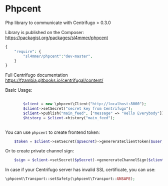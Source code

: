 Phpcent
========

Php library to communicate with Centrifugo > 0.3.0

Library is published on the Composer: https://packagist.org/packages/sl4mmer/phpcent
```php
{
    "require": {
        "sl4mmer/phpcent":"dev-master",
    }
}
```

Full Centrifugo documentation https://fzambia.gitbooks.io/centrifugal/content/

Basic Usage:

```php
        
        $client = new \phpcent\Client("http://localhost:8000");
        $client->setSecret("secret key from Centrifugo");
        $client->publish("main_feed", ["message" => "Hello Everybody"]);
        $history = $client->history("main_feed");
        
```

You can use `phpcent` to create frontend token:

```php
	$token = $client->setSecret($pSecret)->genererateClientToken($user, $timestamp);
```

Or to create private channel sign:

```php
	$sign = $client->setSecret($pSecret)->genererateChannelSign($client, $channel);
```

In case if your Centrifugo server has invalid SSL certificate, you can use:

```php
\phpcent\Transport::setSafety(\phpcent\Transport::UNSAFE);
```
